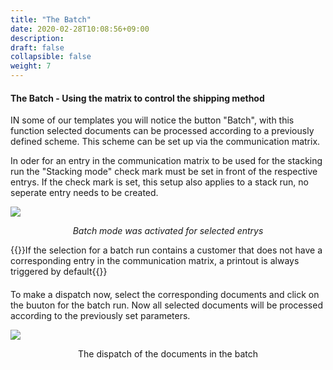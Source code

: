 ```yaml
---
title: "The Batch"
date: 2020-02-28T10:08:56+09:00
description: 
draft: false
collapsible: false
weight: 7
---
```


#### The Batch - Using the matrix to control the shipping method

IN some of our templates you will notice the button "Batch", with this function selected documents can be processed according to a previously defined scheme. This scheme can be set up via the communication matrix.

In oder for an entry in the communication matrix to be used for the stacking run the "Stacking mode" check mark must be set in front of the respective entrys. If the check mark is set, this setup also applies to a stack run, no seperate entry needs to be created.

![](/images/connectornav/matrix/stapel1.png)<center>_Batch mode was activated for selected entrys_</center>

{{<notice info>}}If the selection for a batch run contains a customer that does not have a corresponding entry in the communication matrix, a printout is always triggered by default{{</notice>}}
####
To make a dispatch now, select the corresponding documents and click on the buuton for the batch run. Now all selected documents will be processed according to the previously set parameters.

![](/images/connectornav/matrix/stapel2.png)<center>The dispatch of the documents in the batch </center>